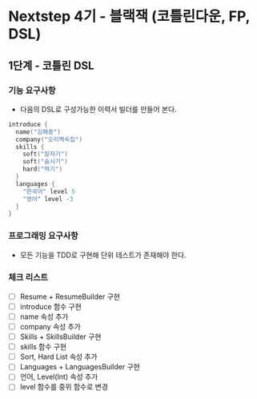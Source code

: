 # Nextstep 4기 - 블랙잭 (코틀린다운, FP, DSL)

## 1단계 - 코틀린 DSL

### 기능 요구사항

* 다음의 DSL로 구성가능한 이력서 빌더를 만들어 본다.
```kotlin
introduce {
  name("김해중")
  company("오리백숙집")
  skills {
    soft("잠자기")
    soft("숨시기")
    hard("먹기")
  }
  languages {
    "한국어" level 5
    "영어" level -3
  }
}
```

### 프로그래밍 요구사항
* 모든 기능을 TDD로 구현해 단위 테스트가 존재해야 한다.

### 체크 리스트
* [ ] Resume + ResumeBuilder 구현
* [ ] introduce 함수 구현
* [ ] name 속성 추가
* [ ] company 속성 추가
* [ ] Skills + SkillsBuilder 구현
* [ ] skills 함수 구현
* [ ] Sort, Hard List 속성 추가
* [ ] Languages + LanguagesBuilder 구현
* [ ] 언어, Level(Int) 속성 추가
* [ ] level 함수를 중위 함수로 변경
